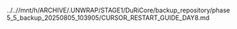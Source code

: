 ../..//mnt/h/ARCHIVE/.UNWRAP/STAGE1/DuRiCore/backup_repository/phase5_5_backup_20250805_103905/CURSOR_RESTART_GUIDE_DAY8.md